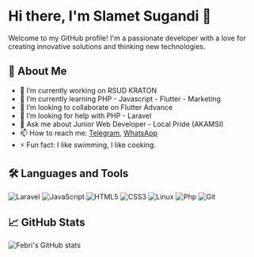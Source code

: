 # Hi there, I'm Slamet Sugandi 👋

Welcome to my GitHub profile! I'm a passionate developer with a love for creating innovative solutions and thinking new technologies.

## 🚀 About Me

- 🔭 I’m currently working on RSUD KRATON
- 🌱 I’m currently learning PHP - Javascript - Flutter - Marketing
- 👯 I’m looking to collaborate on Flutter Advance
- 🤔 I’m looking for help with PHP - Laravel
- 💬 Ask me about Junior Web Developer - Local Pride (AKAMSI)
- 📫 How to reach me: [Telegram](https://t.me/setsuga), [WhatsApp](https://wa.me/6282220801333)
- ⚡ Fun fact: I like swimming, I like cooking.

## 🛠️ Languages and Tools

![Laravel](https://img.shields.io/badge/Laravel-3670A0?style=for-the-badge&logo=laravel&logoColor=cf1b0a)
![JavaScript](https://img.shields.io/badge/JavaScript-323330?style=for-the-badge&logo=javascript&logoColor=F7DF1E)
![HTML5](https://img.shields.io/badge/HTML5-E34F26?style=for-the-badge&logo=html5&logoColor=white)
![CSS3](https://img.shields.io/badge/CSS3-1572B6?style=for-the-badge&logo=css3&logoColor=white)
![Linux](https://img.shields.io/badge/Ubuntu-20232A?style=for-the-badge&logo=ubuntu&logoColor=61DAFB)
![Php](https://img.shields.io/badge/php-339933?style=for-the-badge&logo=php&logoColor=07cff7)
![Git](https://img.shields.io/badge/Git-F05032?style=for-the-badge&logo=git&logoColor=white)

## 📈 GitHub Stats

![Febri's GitHub stats](https://github-readme-stats.vercel.app/api?username=virusphp&show_icons=true&theme=radical)

